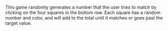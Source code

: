 This game randomly generates a number that the user tries to match by clicking on the four squares in the bottom row.  Each square has a random number and color, and will add to the total until it matches or goes past the target value.
